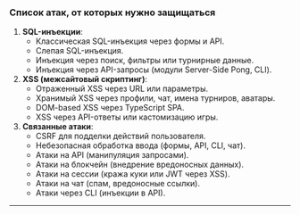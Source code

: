 

### Список атак, от которых нужно защищаться
1. **SQL-инъекции**:
   - Классическая SQL-инъекция через формы и API.
   - Слепая SQL-инъекция.
   - Инъекция через поиск, фильтры или турнирные данные.
   - Инъекция через API-запросы (модули Server-Side Pong, CLI).
2. **XSS (межсайтовый скриптинг)**:
   - Отраженный XSS через URL или параметры.
   - Хранимый XSS через профили, чат, имена турниров, аватары.
   - DOM-based XSS через TypeScript SPA.
   - XSS через API-ответы или кастомизацию игры.
3. **Связанные атаки**:
   - CSRF для подделки действий пользователя.
   - Небезопасная обработка ввода (формы, API, CLI, чат).
   - Атаки на API (манипуляция запросами).
   - Атаки на блокчейн (внедрение вредоносных данных).
   - Атаки на сессии (кража куки или JWT через XSS).
   - Атаки на чат (спам, вредоносные ссылки).
   - Атаки через CLI (инъекции в API).

---

